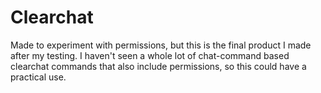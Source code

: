 # Clearchat

Made to experiment with permissions, but this is the final product I made after my testing.
I haven't seen a whole lot of chat-command based clearchat commands that also include permissions, so this could have a practical use.

